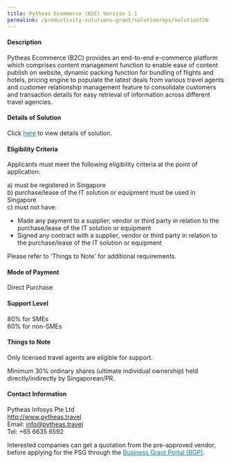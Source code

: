 ```yaml
---
title: Pytheas Ecommerce (B2C) Version 1.1
permalink: /productivity-solutions-grant/solutionrepo/solution726
---
```


#### Description

Pytheas Ecommerce (B2C) provides an end-to-end e-commerce platform which comprises content management function to enable ease of content publish on website, dynamic packing function for bundling of flights and hotels, pricing engine to populate the latest deals from various travel agents and customer relationship management feature to consolidate customers and transaction details for easy retrieval of information across different travel agencies. 

#### Details of Solution

Click <a href='https://govassist.gobusiness.gov.sg/images/psg/Pytheas_Annex_3_Part_1.pdf' style='color:#037e8a'>here</a> to view details of solution.

#### Eligibility Criteria

Applicants must meet the following eligibility criteria at the point of application:

a) must be registered in Singapore <br>
b) purchase/lease of the IT solution or equipment must be used in Singapore <br>
c) must not have:
- Made any payment to a supplier, vendor or third party in relation to the purchase/lease of the IT solution or equipment
- Signed any contract with a supplier, vendor or third party in relation to the purchase/lease of the IT solution or equipment

Please refer to 'Things to Note' for additional requirements.

#### Mode of Payment
Direct Purchase

#### Support Level
80% for SMEs <br>
60% for non-SMEs

#### Things to Note
Only licensed travel agents are eligible for support.

Minimum 30% ordinary shares (ultimate individual ownership) held directly/indirectly by Singaporean/PR.

#### Contact Information
Pytheas Infosys Pte Ltd<br>http://www.pytheas.travel<br>Email: info@pytheas.travel<br>Tel: +65 6635 6592

Interested companies can get a quotation from the pre-approved vendor, before applying for the PSG through the <a target='_blank' style='color:#037e8a' href='https://www.businessgrants.gov.sg/'>Business Grant Portal (BGP)</a>.
